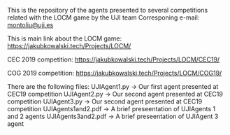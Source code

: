 This is the repository of the agents presented to several competitions related with the LOCM game by the UJI team
Corresponing e-mail: montoliu@uji.es

This is main link about the LOCM game:
https://jakubkowalski.tech/Projects/LOCM/

CEC 2019 competition:
https://jakubkowalski.tech/Projects/LOCM/CEC19/

COG 2019 competition:
https://jakubkowalski.tech/Projects/LOCM/COG19/

There are the following files:
UJIAgent1.py -> Our first agent presented at CEC19 competition
UJIAgent2.py -> Our second agent presented at CEC19 competition
UJIAgent3.py -> Our second agent presented at CEC19 competition
UJIAgents1and2.pdf -> A brief preseentation of UJIAgents 1 and 2 agents
UJIAgents3and2.pdf -> A brief preseentation of UJIAgent 3 agent